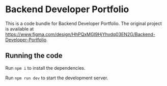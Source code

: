 
  # Backend Developer Portfolio

  This is a code bundle for Backend Developer Portfolio. The original project is available at https://www.figma.com/design/HhPQxMGl9HjYhvdq03EN2G/Backend-Developer-Portfolio.

  ## Running the code

  Run `npm i` to install the dependencies.

  Run `npm run dev` to start the development server.
  